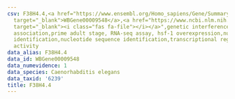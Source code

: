 ```yaml
---
csv: F38H4.4,<a href="https://www.ensembl.org/Homo_sapiens/Gene/Summary?db=core;g=WBGene00009548"
  target="_blank">WBGene00009548</a>,<a href="https://www.ncbi.nlm.nih.gov/pubmed/30894454"
  target="_blank"><i class="fas fa-file"></i></a>",genetic interference,functional
  association,prime adult stage, RNA-seq assay, hsf-1 overexpression,nucleotide sequence
  identification,nucleotide sequence identification,transcriptional regulation,up-regulates
  activity
data_alias: F38H4.4
data_id: WBGene00009548
data_numevidence: 1
data_species: Caenorhabditis elegans
data_taxid: '6239'
title: F38H4.4
---
```


